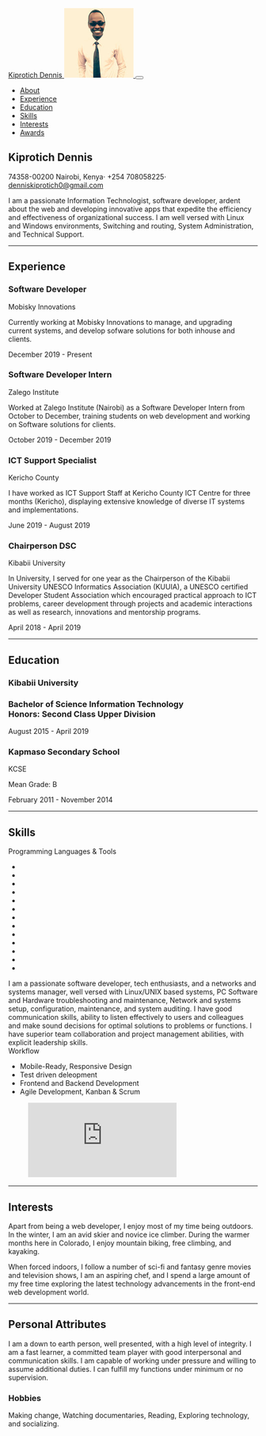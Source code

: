 
<!DOCTYPE html>
<html lang="en">

<head>

  <meta charset="utf-8">
  <meta name="viewport" content="width=device-width, initial-scale=1, shrink-to-fit=no">
  <meta name="description" content="">
  <meta name="author" content="">
  <title>Kiprotich Dennis - Resume</title>
  <!-- Bootstrap core CSS -->
  <link href="vendor/bootstrap/css/bootstrap.min.css" rel="stylesheet">
  <!-- Custom fonts for this template -->
  <link href="https://fonts.googleapis.com/css?family=Saira+Extra+Condensed:500,700" rel="stylesheet">
  <link href="https://fonts.googleapis.com/css?family=Muli:400,400i,800,800i" rel="stylesheet">
  <link href="vendor/fontawesome-free/css/all.min.css" rel="stylesheet">
  <!-- Custom styles for this template -->
  <link href="css/resume.min.css" rel="stylesheet">
</head>
<body id="page-top">
  <nav class="navbar navbar-expand-lg navbar-dark bg-primary fixed-top" id="sideNav">
    <a class="navbar-brand js-scroll-trigger" href="#page-top">
      <span class="d-block d-lg-none">Kiprotich Dennis</span>
      <span class="d-none d-lg-block">
        <img class="img-fluid img-profile rounded-circle mx-auto mb-2" src="img/profile.jpg" alt="">
      </span>
    </a>
    <button class="navbar-toggler" type="button" data-toggle="collapse" data-target="#navbarSupportedContent" aria-controls="navbarSupportedContent" aria-expanded="false" aria-label="Toggle navigation">
      <span class="navbar-toggler-icon"></span>
    </button>
    <div class="collapse navbar-collapse" id="navbarSupportedContent">
      <ul class="navbar-nav">
        <li class="nav-item">
          <a class="nav-link js-scroll-trigger" href="#about">About</a>
        </li>
        <li class="nav-item">
          <a class="nav-link js-scroll-trigger" href="#experience">Experience</a>
        </li>
        <li class="nav-item">
          <a class="nav-link js-scroll-trigger" href="#education">Education</a>
        </li>
        <li class="nav-item">
          <a class="nav-link js-scroll-trigger" href="#skills">Skills</a>
        </li>
        <li class="nav-item">
          <a class="nav-link js-scroll-trigger" href="#interests">Interests</a>
        </li>
        <li class="nav-item">
          <a class="nav-link js-scroll-trigger" href="#awards">Awards</a>
        </li>
      </ul>
    </div>
  </nav>

  <div class="container-fluid p-0">
    <section class="resume-section p-3 p-lg-5 d-flex align-items-center" id="about">
      <div class="w-100">
        <h1 class="mb-0">Kiprotich
          <span class="text-primary">Dennis</span>
        </h1>
        <div class="subheading mb-5">74358-00200 Nairobi, Kenya· +254 708058225·
          <a href="mailto:denniskiprotich0@gmail.com">denniskiprotich0@gmail.com</a>
        </div>
        <p class="lead mb-5">
          I am a passionate Information Technologist, software developer, ardent about the
          web and developing innovative apps that expedite the efficiency and
          effectiveness of organizational success. I am well versed with Linux and Windows
          environments, Switching and routing, System Administration, and Technical
          Support.
        </p>
        <div class="social-icons">
          <a href="https://www.linkedin.com/in/kiprotich-dennis-476536110">
            <i class="fab fa-linkedin-in"></i>
          </a>
          <a href="https://github.com/dennohdee">
            <i class="fab fa-github"></i>
          </a>
          <a href="https://wa.me/254708058225?text=Hello,I%27m+interested+in+your+services">
            <i class="fab fa-whatsapp"></i>
          </a>
          <!-- <a href="#">
            <i class="fab fa-twitter"></i>
          </a>
          <a href="#">
            <i class="fab fa-facebook-f"></i>
          </a> -->
        </div>
      </div>
    </section>
    <hr class="m-0">
    <section class="resume-section p-3 p-lg-5 d-flex justify-content-center" id="experience">
      <div class="w-100">
        <h2 class="mb-5">Experience</h2>
        <div class="resume-item d-flex flex-column flex-md-row justify-content-between mb-5">
          <div class="resume-content">
            <h3 class="mb-0">Software Developer</h3>
            <div class="subheading mb-3">Mobisky Innovations</div>
            <p>Currently working at Mobisky Innovations to manage, and upgrading current systems, and develop
              sofware solutions for both inhouse and clients.</p>
          </div>
          <div class="resume-date text-md-right">
            <span class="text-primary">December 2019 - Present</span>
          </div>
        </div>
        <div class="resume-item d-flex flex-column flex-md-row justify-content-between mb-5">
          <div class="resume-content">
            <h3 class="mb-0">Software Developer Intern</h3>
            <div class="subheading mb-3">Zalego Institute</div>
            <p>
              Worked at Zalego Institute (Nairobi) as a Software Developer Intern from
              October to December, training students on web development and
              working on Software solutions for clients.
            </p>
          </div>
          <div class="resume-date text-md-right">
            <span class="text-primary">October 2019 - December 2019</span>
          </div>
        </div>
        <div class="resume-item d-flex flex-column flex-md-row justify-content-between mb-5">
          <div class="resume-content">
            <h3 class="mb-0">ICT Support Specialist</h3>
            <div class="subheading mb-3">Kericho County</div>
            <p>
              I have worked as ICT Support Staff at Kericho County ICT Centre for three
              months (Kericho), displaying extensive knowledge of diverse IT systems
              and implementations.
            </p>
          </div>
          <div class="resume-date text-md-right">
            <span class="text-primary">June 2019 - August 2019</span>
          </div>
        </div>
        <div class="resume-item d-flex flex-column flex-md-row justify-content-between">
          <div class="resume-content">
            <h3 class="mb-0">Chairperson DSC</h3>
            <div class="subheading mb-3">Kibabii University</div>
            <p>
              In University, I served for one year as the Chairperson of the Kibabii
              University UNESCO Informatics Association (KUUIA), a UNESCO certified
              Developer Student Association which encouraged practical approach to
              ICT problems, career development through projects and academic
              interactions as well as research, innovations and mentorship programs.
            </p>
          </div>
          <div class="resume-date text-md-right">
            <span class="text-primary">April 2018 - April 2019</span>
          </div>
        </div>
      </div>
    </section>
    <hr class="m-0">
    <section class="resume-section p-3 p-lg-5 d-flex align-items-center" id="education">
      <div class="w-100">
        <h2 class="mb-5">Education</h2>
        <div class="resume-item d-flex flex-column flex-md-row justify-content-between mb-5">
          <div class="resume-content">
            <h3 class="mb-0">Kibabii University <h3>
            <div class="subheading mb-3">Bachelor of Science Information Technology</div>
            <div class="subheading mb-3">Honors: Second Class Upper Division</div>
          </div>
          <div class="resume-date text-md-right">
            <span class="text-primary">August 2015 - April 2019</span>
          </div>
        </div>
        <div class="resume-item d-flex flex-column flex-md-row justify-content-between">
          <div class="resume-content">
            <h3 class="mb-0">Kapmaso Secondary School</h3>
            <div class="subheading mb-3">KCSE</div>
            <p>Mean Grade: B</p>
          </div>
          <div class="resume-date text-md-right">
            <span class="text-primary">February 2011 - November 2014</span>
          </div>
        </div>
      </div>
    </section>
    <hr class="m-0">
    <section class="resume-section p-3 p-lg-5 d-flex align-items-center" id="skills">
      <div class="w-100">
        <h2 class="mb-5">Skills</h2>
        <div class="subheading mb-3">Programming Languages &amp; Tools</div>
        <ul class="list-inline dev-icons">
          <li class="list-inline-item" title="HTML 5">
            <i class="fab fa-html5"></i>
          </li>
          <li class="list-inline-item" title="CSS3">
            <i class="fab fa-css3-alt"></i>
          </li>
          <li class="list-inline-item" title="Javascript">
            <i class="fab fa-js-square"></i>
          </li>
          <li class="list-inline-item" title="Vue Js">
            <i class="fab fa-vuejs"></i>
          </li>
          <li class="list-inline-item" title="Laravel">
            <i class="fab fa-laravel"></i>
          </li>
          <li class="list-inline-item" title="MySQL & MSSQL">
            <i class="fas fa-database"></i>
          </li>
          <li class="list-inline-item" title="PHP">
            <i class="fab fa-php"></i>
          </li>
          <li class="list-inline-item">
            <i class="fab fa-wordpress"></i>
          </li>
          <li class="list-inline-item" title="Git">
            <i class="fab fa-git-square"></i>
          </li>
          <li class="list-inline-item" title="Trello">
            <i class="fab fa-trello"></i>
          </li>
          <li class="list-inline-item" title="Linux">
            <i class="fab fa-linux"></i>
          </li>
          <li class="list-inline-item" title="UNIX/Windows Server">
            <i class="fas fa-server"></i>
          </li>
          <li class="list-inline-item" title="Windows">
            <i class="fab fa-windows"></i>
          </li>
        </ul>
        I am a passionate software developer, tech enthusiasts, and a networks and
        systems manager, well versed with Linux/UNIX based systems, PC Software
        and Hardware troubleshooting and maintenance, Network and systems setup,
        configuration, maintenance, and system auditing. I have good communication
        skills, ability to listen effectively to users and colleagues and make sound
        decisions for optimal solutions to problems or functions. I have superior team
        collaboration and project management abilities, with explicit leadership skills.
        <div class="subheading mb-3">Workflow</div>
        <ul class="fa-ul mb-0">
          <li>
            <i class="fa-li fa fa-check"></i>
            Mobile-Ready, Responsive Design</li>
          <li>
            <i class="fa-li fa fa-check"></i>
            Test driven deleopment</li>
          <li>
            <i class="fa-li fa fa-check"></i>
            Frontend and Backend Development</li>
          <li>
            <i class="fa-li fa fa-check"></i>
            Agile Development, Kanban &amp; Scrum</li>
        </ul>
        <figure><embed src="https://wakatime.com/share/@denniskiprotich/2f77ea7f-7151-4899-abe8-d03db333791b.svg"></embed></figure>
      </div>
    </section>
    <hr class="m-0">
    <section class="resume-section p-3 p-lg-5 d-flex align-items-center" id="interests">
      <div class="w-100">
        <h2 class="mb-5">Interests</h2>
        <p>Apart from being a web developer, I enjoy most of my time being outdoors. In the winter, I am an avid skier and novice ice climber. During the warmer months here in Colorado, I enjoy mountain biking, free climbing, and kayaking.</p>
        <p class="mb-0">When forced indoors, I follow a number of sci-fi and fantasy genre movies and television shows, I am an aspiring chef, and I spend a large amount of my free time exploring the latest technology advancements in the front-end web development world.</p>
      </div>
    </section>
    <hr class="m-0">
    <section class="resume-section p-3 p-lg-5 d-flex align-items-center" id="awards">
      <div class="w-100">
        <h2 class="mb-5">Personal Attributes</h2>
        <p>
            I am a down to earth person, well presented, with a high level of integrity. I
            am a fast learner, a committed team player with good interpersonal and
            communication skills. I am capable of working under pressure and willing to
            assume additional duties. I can fulfill my functions under minimum or no
            supervision.
        </p>
        <h3 class="mb-5">Hobbies</h3>
        <p>
            Making change, Watching documentaries, Reading, Exploring technology, and
            socializing.
        </p>
        <!-- <h2 class="mb-5">Awards &amp; Certifications</h2>
        <ul class="fa-ul mb-0">
          <li>
            <i class="fa-li fa fa-trophy text-warning"></i>
            Google Analytics Certified Developer</li>
          <li>
            <i class="fa-li fa fa-trophy text-warning"></i>
            Mobile Web Specialist - Google Certification</li>
          <li>
            <i class="fa-li fa fa-trophy text-warning"></i>
            1<sup>st</sup>
            Place - University of Colorado Boulder - Emerging Tech Competition 2009</li>
          <li>
            <i class="fa-li fa fa-trophy text-warning"></i>
            1<sup>st</sup>
            Place - University of Colorado Boulder - Adobe Creative Jam 2008 (UI Design Category)</li>
          <li>
            <i class="fa-li fa fa-trophy text-warning"></i>
            2<sup>nd</sup>
            Place - University of Colorado Boulder - Emerging Tech Competition 2008</li>
          <li>
            <i class="fa-li fa fa-trophy text-warning"></i>
            1<sup>st</sup>
            Place - James Buchanan High School - Hackathon 2006</li>
          <li>
            <i class="fa-li fa fa-trophy text-warning"></i>
            3<sup>rd</sup>
            Place - James Buchanan High School - Hackathon 2005</li>
        </ul> -->
      </div>
    </section>
  </div>
  <!-- Bootstrap core JavaScript -->
  <script src="vendor/jquery/jquery.min.js"></script>
  <script src="vendor/bootstrap/js/bootstrap.bundle.min.js"></script>

  <!-- Plugin JavaScript -->
  <script src="vendor/jquery-easing/jquery.easing.min.js"></script>

  <!-- Custom scripts for this template -->
  <script src="js/resume.min.js"></script>

</body>

</html>
